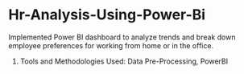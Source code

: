 # Hr-Analysis-Using-Power-Bi

Implemented Power BI dashboard to analyze trends and break down employee preferences for working from home or in the office.
1.	Tools and Methodologies Used: Data Pre-Processing, PowerBI
